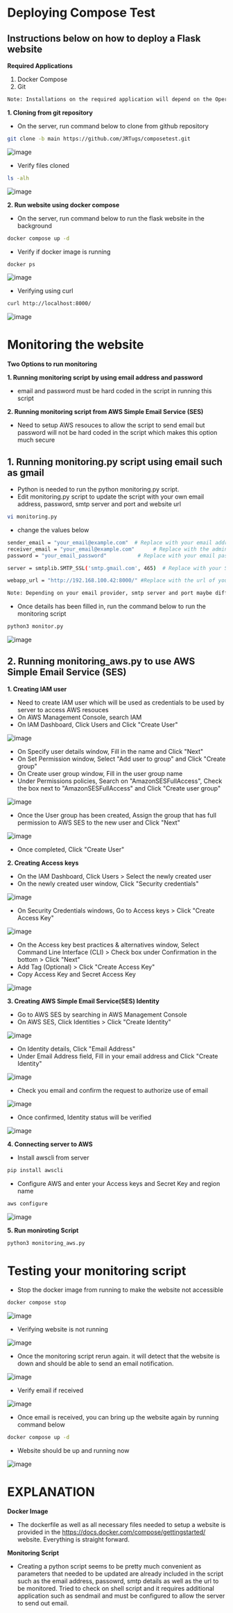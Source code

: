 # Deploying Compose Test

## Instructions below on how to deploy a Flask website

**Required Applications**
1. Docker Compose
2. Git

```bash
Note: Installations on the required application will depend on the Operating System being used to deploy the Flask Website
```

**1. Cloning from git repository**

  - On the server, run command below to clone from github repository
```bash
git clone -b main https://github.com/JRTugs/composetest.git
```

  ![image](https://github.com/JRTugs/composetest/assets/29426766/8fe97961-8314-450c-9645-bf3838427713)

  - Verify files cloned
```bash
ls -alh
```

  ![image](https://github.com/JRTugs/composetest/assets/29426766/86d7a6a1-53cd-4671-853d-0f28daab06cc)

**2. Run website using docker compose**

  - On the server, run command below to run the flask website in the background
```bash
docker compose up -d
```

  - Verify if docker image is running
```bash
docker ps
```

  ![image](https://github.com/JRTugs/composetest/assets/29426766/41af188d-6b4e-4f8f-a025-c9936a465415)

  - Verifying using curl
```bash
curl http://localhost:8000/
```

  ![image](https://github.com/JRTugs/composetest/assets/29426766/4f3db177-e32e-456b-b3ee-dd87290cf41e)

# Monitoring the website

**Two Options to run monitoring**

**1. Running monitoring script by using email address and password**
  - email and password must be hard coded in the script in running this script

**2. Running monitoring script from AWS Simple Email Service (SES)**
  - Need to setup AWS resouces to allow the script to send email but password will not be hard coded in the script which makes this option much secure

## 1. Running monitoring.py script using email such as gmail
  - Python is needed to run the python monitoring.py script.
  - Edit monitoring.py script to update the script with your own email address, password, smtp server and port and website url
```bash
vi monitoring.py
```
  - change the values below
```bash
sender_email = "your_email@example.com"  # Replace with your email address
receiver_email = "your_email@example.com"      # Replace with the admin's email address
password = "your_email_password"          # Replace with your email password

server = smtplib.SMTP_SSL('smtp.gmail.com', 465)  # Replace with your SMTP server address and port

webapp_url = "http://192.168.100.42:8000/" #Replace with the url of your website including the port
```

```bash
Note: Depending on your email provider, smtp server and port maybe different. Some providers does not allow direct username and login and may need extra configuration to allow access to email account from an application.
```

  - Once details has been filled in, run the command below to run the monitoring script
```bash
python3 monitor.py
```

  ![image](https://github.com/JRTugs/composetest/assets/29426766/ce2e68f2-dbe2-4ae5-aeb7-fa6529759a65)

## 2. Running monitoring_aws.py to use AWS Simple Email Service (SES)

**1. Creating IAM user**

  - Need to create IAM user which will be used as credentials to be used by server to access AWS resouces
  - On AWS Management Console, search IAM
  - On IAM Dashboard, Click Users and Click "Create User"

  ![image](https://github.com/JRTugs/composetest/assets/29426766/509bdde8-641b-456d-9b57-ccd7cee946dc)

  - On Specify user details window, Fill in the name and Click "Next"
  - On Set Permission window, Select "Add user to group" and Click "Create group"
  - On Create user group window, Fill in the user group name
  - Under Permissions policies, Search on "AmazonSESFullAccess", Check the box next to "AmazonSESFullAccess" and Click "Create user group"

  ![image](https://github.com/JRTugs/composetest/assets/29426766/95e02559-302d-4e6d-8d95-a08d73cba3ef)

  - Once the User group has been created, Assign the group that has full permission to AWS SES to the new user and Click "Next"

  ![image](https://github.com/JRTugs/composetest/assets/29426766/05bec745-7e12-4317-a77c-f33e9b2fc9c9)

  - Once completed, Click "Create User"

**2. Creating Access keys**

  - On the IAM Dashboard, Click Users > Select the newly created user
  - On the newly created user window, Click "Security credentials"

  ![image](https://github.com/JRTugs/composetest/assets/29426766/a6c12813-f052-4437-ab51-7e34144888c6)

  - On Security Credentials windows, Go to Access keys > Click "Create Access Key"

  ![image](https://github.com/JRTugs/composetest/assets/29426766/6e15144a-5705-4bac-bb80-eaf4347a904d)

  - On the Access key best practices & alternatives window, Select Command Line Interface (CLI) > Check box under Confirmation in the bottom > Click "Next"
  - Add Tag (Optional) > Click "Create Access Key"
  - Copy Access Key and Secret Access Key

  ![image](https://github.com/JRTugs/composetest/assets/29426766/402acd2e-bdb0-4feb-9c4c-10ade5ef2a76)

**3. Creating AWS Simple Email Service(SES) Identity**

  - Go to AWS SES by searching in AWS Management Console
  - On AWS SES, Click Identities > Click "Create Identity"

  ![image](https://github.com/JRTugs/composetest/assets/29426766/137928d0-a54c-4f54-a35e-f333b3d314d7)

  - On Identity details, Click "Email Address"
  - Under Email Address field, Fill in your email address and Click "Create Identity"

  ![image](https://github.com/JRTugs/composetest/assets/29426766/7c451168-9b82-4e74-a28e-6a07330867ff)

  - Check you email and confirm the request to authorize use of email

  ![image](https://github.com/JRTugs/composetest/assets/29426766/357378c6-a8d6-426b-b1e6-5ddd871e6ac9)

  - Once confirmed, Identity status will be verified

  ![image](https://github.com/JRTugs/composetest/assets/29426766/e4998d8f-3872-4897-86d4-a6edacc0cb9b)

**4. Connecting server to AWS**

  - Install awscli from server

```bash
pip install awscli
```

  - Configure AWS and enter your Access keys and Secret Key and region name
```bash
aws configure
```
  ![image](https://github.com/JRTugs/composetest/assets/29426766/d7144261-1463-46d0-9007-6ef73463a753)

**5. Run moniroting Script**
```bash
python3 monitoring_aws.py
```
  
# Testing your monitoring script

  - Stop the docker image from running to make the website not accessible
```bash
docker compose stop
```

  ![image](https://github.com/JRTugs/composetest/assets/29426766/96eaa5a8-2088-48be-8773-f6a6c77fd7f4)

  - Verifying website is not running

  ![image](https://github.com/JRTugs/composetest/assets/29426766/161c1797-754c-482b-bd63-1bc3e6cb14f4)

  - Once the monitoring script rerun again. it will detect that the website is down and should be able to send an email notification.

  ![image](https://github.com/JRTugs/composetest/assets/29426766/f100032c-6b16-4d1c-b55c-3837ac6baaf0)

  - Verify email if received

  ![image](https://github.com/JRTugs/composetest/assets/29426766/5c6823b8-52b5-49a9-8dca-1d552edd293e)

  - Once email is received, you can bring up the website again by running command below
```bash
docker compose up -d
```

  - Website should be up and running now

  ![image](https://github.com/JRTugs/composetest/assets/29426766/72aefd25-96c7-4303-be11-031c1014ab99)



  
# EXPLANATION

**Docker Image**
  - The dockerfile as well as all necessary files needed to setup a website is provided in the https://docs.docker.com/compose/gettingstarted/ website. Everything is straight forward.

**Monitoring Script**
  - Creating a python script seems to be pretty much convenient as parameters that needed to be updated are already included in the script such as the email address, passowrd, smtp details as well as the url to be monitored. Tried to check on shell script and it requires additional application such as sendmail and must be configured to allow the server to send out email.





  

